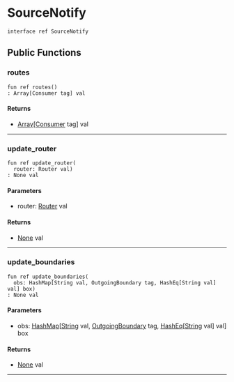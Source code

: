 # SourceNotify

```pony
interface ref SourceNotify
```

## Public Functions

### routes

```pony
fun ref routes()
: Array[Consumer tag] val
```

#### Returns

* [Array](builtin-Array)\[[Consumer](wallaroo-core-common-Consumer) tag\] val

---

### update_router

```pony
fun ref update_router(
  router: Router val)
: None val
```
#### Parameters

*   router: [Router](wallaroo-core-topology-Router) val

#### Returns

* [None](builtin-None) val

---

### update_boundaries

```pony
fun ref update_boundaries(
  obs: HashMap[String val, OutgoingBoundary tag, HashEq[String val] val] box)
: None val
```
#### Parameters

*   obs: [HashMap](collections-HashMap)\[[String](builtin-String) val, [OutgoingBoundary](wallaroo-core-boundary-OutgoingBoundary) tag, [HashEq](collections-HashEq)\[[String](builtin-String) val\] val\] box

#### Returns

* [None](builtin-None) val

---

